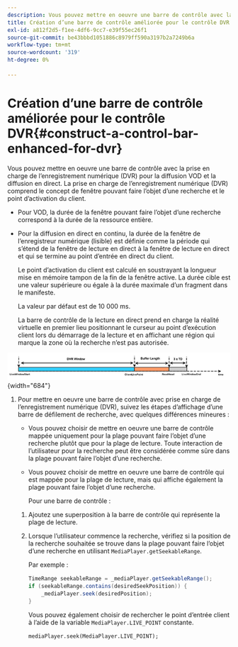 ```yaml
---
description: Vous pouvez mettre en oeuvre une barre de contrôle avec la prise en charge de l’enregistrement numérique (DVR) pour la diffusion VOD et la diffusion en direct. La prise en charge de l’enregistrement numérique (DVR) comprend le concept de fenêtre pouvant faire l’objet d’une recherche et le point d’activation du client.
title: Création d’une barre de contrôle améliorée pour le contrôle DVR
exl-id: a812f2d5-f1ee-4df6-9cc7-e39f55ec26f1
source-git-commit: be43bbbd1051886c8979ff590a3197b2a7249b6a
workflow-type: tm+mt
source-wordcount: '319'
ht-degree: 0%

---
```


# Création d’une barre de contrôle améliorée pour le contrôle DVR{#construct-a-control-bar-enhanced-for-dvr}

Vous pouvez mettre en oeuvre une barre de contrôle avec la prise en charge de l’enregistrement numérique (DVR) pour la diffusion VOD et la diffusion en direct. La prise en charge de l’enregistrement numérique (DVR) comprend le concept de fenêtre pouvant faire l’objet d’une recherche et le point d’activation du client.

* Pour VOD, la durée de la fenêtre pouvant faire l’objet d’une recherche correspond à la durée de la ressource entière.
* Pour la diffusion en direct en continu, la durée de la fenêtre de l’enregistreur numérique (lisible) est définie comme la période qui s’étend de la fenêtre de lecture en direct à la fenêtre de lecture en direct et qui se termine au point d’entrée en direct du client.

   Le point d’activation du client est calculé en soustrayant la longueur mise en mémoire tampon de la fin de la fenêtre active. La durée cible est une valeur supérieure ou égale à la durée maximale d’un fragment dans le manifeste.

   La valeur par défaut est de 10 000 ms.

   La barre de contrôle de la lecture en direct prend en charge la réalité virtuelle en premier lieu positionnant le curseur au point d’exécution client lors du démarrage de la lecture et en affichant une région qui marque la zone où la recherche n’est pas autorisée.

<!--<a id="fig_37A39A28BA714BA5A2C461357ED5BD41"></a>-->

![](assets/dvr-window.PNG){width="684"}

1. Pour mettre en oeuvre une barre de contrôle avec prise en charge de l’enregistrement numérique (DVR), suivez les étapes d’affichage d’une barre de défilement de recherche, avec quelques différences mineures :

   * Vous pouvez choisir de mettre en oeuvre une barre de contrôle mappée uniquement pour la plage pouvant faire l’objet d’une recherche plutôt que pour la plage de lecture. Toute interaction de l’utilisateur pour la recherche peut être considérée comme sûre dans la plage pouvant faire l’objet d’une recherche.
   * Vous pouvez choisir de mettre en oeuvre une barre de contrôle qui est mappée pour la plage de lecture, mais qui affiche également la plage pouvant faire l’objet d’une recherche.

      Pour une barre de contrôle :
   1. Ajoutez une superposition à la barre de contrôle qui représente la plage de lecture.
   1. Lorsque l’utilisateur commence la recherche, vérifiez si la position de la recherche souhaitée se trouve dans la plage pouvant faire l’objet d’une recherche en utilisant `MediaPlayer.getSeekableRange`.

      Par exemple :

      ```java
      TimeRange seekableRange = _mediaPlayer.getSeekableRange(); 
      if (seekableRange.contains(desiredSeekPosition)) { 
          _mediaPlayer.seek(desiredPosition); 
      }
      ```

      Vous pouvez également choisir de rechercher le point d’entrée client à l’aide de la variable `MediaPlayer.LIVE_POINT` constante.

      ```
      mediaPlayer.seek(MediaPlayer.LIVE_POINT);
      ```
